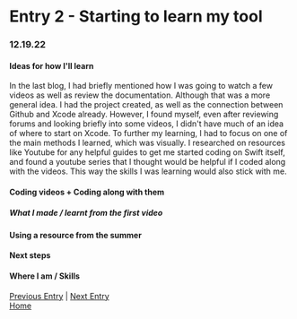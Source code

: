 # Entry 2 - Starting to learn my tool
### 12.19.22
#### Ideas for how I'll learn <br>
In the last blog, I had briefly mentioned how I was going to watch a few videos as well as review the documentation. Although that was a more general idea. I had the project created, as well as the connection between Github and Xcode already. However, I found myself, even after reviewing forums and looking briefly into some videos, I didn't have much of an idea of where to start on Xcode. To further my learning, I had to focus on one of the main methods I learned, which was visually. I researched on resources like Youtube for any helpful guides to get me started coding on Swift itself, and found a youtube series that I thought would be helpful if I coded along with the videos. This way the skills I was learning would also stick with me. <br>
#### Coding videos + Coding along with them <br>

##### What I made / learnt from the first video <br>

#### Using a resource from the summer <br>

#### Next steps <br>

#### Where I am / Skills <br>

[Previous Entry](entry01.md) | [Next Entry](entry03.md)<br>
[Home](../README.md)
